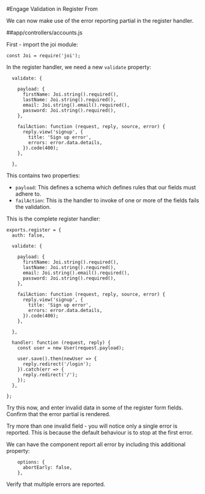 #Engage Validation in Register From

We can now make use of the error reporting partial in the register handler.

##app/controllers/accounts.js

First - import the joi module:

~~~
const Joi = require('joi');
~~~

In the register handler, we need a new `validate` property:

~~~
  validate: {

    payload: {
      firstName: Joi.string().required(),
      lastName: Joi.string().required(),
      email: Joi.string().email().required(),
      password: Joi.string().required(),
    },

    failAction: function (request, reply, source, error) {
      reply.view('signup', {
        title: 'Sign up error',
        errors: error.data.details,
      }).code(400);
    },

  },
~~~

This contains two properties:

- `payload`: This defines a schema which defines rules that our fields must adhere to. 
- `failAction`: This is the handler to invoke of one or more of the fields fails the validation.

This is the complete register handler:

~~~
exports.register = {
  auth: false,

  validate: {

    payload: {
      firstName: Joi.string().required(),
      lastName: Joi.string().required(),
      email: Joi.string().email().required(),
      password: Joi.string().required(),
    },

    failAction: function (request, reply, source, error) {
      reply.view('signup', {
        title: 'Sign up error',
        errors: error.data.details,
      }).code(400);
    },

  },

  handler: function (request, reply) {
    const user = new User(request.payload);

    user.save().then(newUser => {
      reply.redirect('/login');
    }).catch(err => {
      reply.redirect('/');
    });
  },

};
~~~

Try this now, and enter invalid data in some of the register form fields. Confirm that the error partial is rendered.

Try more than one invalid field - you will notice only a single error is reported. This is because the default behaviour is to stop at the first error.

We can have the component report all error by including this additional property:

~~~
    options: {
      abortEarly: false,
    },
~~~

Verify that multiple errors are reported.

